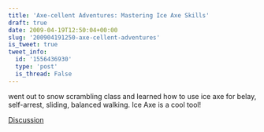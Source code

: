 ```yaml
---
title: 'Axe-cellent Adventures: Mastering Ice Axe Skills'
draft: true
date: 2009-04-19T12:50:04+00:00
slug: '200904191250-axe-cellent-adventures'
is_tweet: true
tweet_info:
  id: '1556436930'
  type: 'post'
  is_thread: False
---
```




went out to snow scrambling class and learned how to use ice axe for belay, self-arrest, sliding, balanced walking. Ice Axe is a cool tool!

[Discussion](https://x.com/sytelus/status/1556436930)
